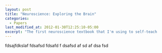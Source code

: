 ```yaml
---
layout: post
title: "Neuroscience: Exploring the Brain"
categories:
  - Papers
last_modified_at: 2012-01-30T12:25:10-05:00
excerpt: "The first neuroscience textbook that I'm using to self-teach myself neuroscience."
---
```


fdsajfdkslaf
fdsafsd
fdsafd
f
dsafsd
af
sd
af
dsa
fsd